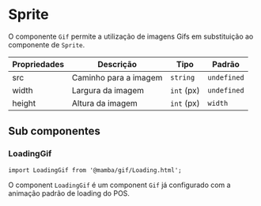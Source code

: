 # Sprite

O componente `Gif` permite a utilização de imagens Gifs em substituição ao componente de `Sprite`.

| Propriedades | Descrição                  | Tipo       | Padrão      |
| ------------ | -------------------------- | ---------- | ----------- |
| src          | Caminho para a imagem      | `string`   | `undefined` |
| width        | Largura da imagem          | `int` (px) | `undefined` |
| height       | Altura da imagem           | `int` (px) | `width`     |

## Sub componentes

### LoadingGif

`import LoadingGif from '@mamba/gif/Loading.html';`

O component `LoadingGif` é um component `Gif` já configurado com a animação padrão de loading do POS.
